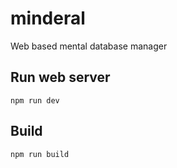 # minderal
Web based mental database manager

## Run web server
```commandline
npm run dev
```

## Build
```commandline
npm run build
```
